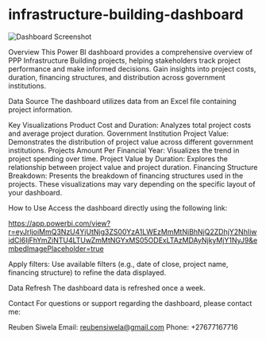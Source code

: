 # infrastructure-building-dashboard

![Dashboard Screenshot](images/Screenshot%20(207).png)



Overview
This Power BI dashboard provides a comprehensive overview of PPP Infrastructure Building projects, helping stakeholders track project performance and make informed decisions. Gain insights into project costs, duration, financing structures, and distribution across government institutions.

Data Source
The dashboard utilizes data from an Excel file containing project information.

Key Visualizations
Product Cost and Duration: Analyzes total project costs and average project duration.
Government Institution Project Value: Demonstrates the distribution of project value across different government institutions.
Projects Amount Per Financial Year: Visualizes the trend in project spending over time.
Project Value by Duration: Explores the relationship between project value and project duration.
Financing Structure Breakdown: Presents the breakdown of financing structures used in the projects.
These visualizations may vary depending on the specific layout of your dashboard.

How to Use
Access the dashboard directly using the following link:

https://app.powerbi.com/view?r=eyJrIjoiMmQ3NzU4YjUtNjg3ZS00YzA1LWEzMmMtNjBhNjQ2ZDhjY2NhIiwidCI6IjFhYmZiNTU4LTUwZmMtNGYxMS05ODExLTAzMDAyNjkyMjY1NyJ9&embedImagePlaceholder=true

Apply filters: Use available filters (e.g., date of close, project name, financing structure) to refine the data displayed.

Data Refresh
The dashboard data is refreshed once a week.

Contact
For questions or support regarding the dashboard, please contact me:

Reuben Siwela
Email: reubensiwela@gmail.com
Phone: +27677167716







